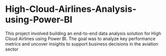 # High-Cloud-Airlines-Analysis-using-Power-BI
This project involved building an end-to-end data analysis solution for High Cloud Airlines using Power BI. The goal was to analyze key performance metrics and uncover insights to support business decisions in the aviation sector
